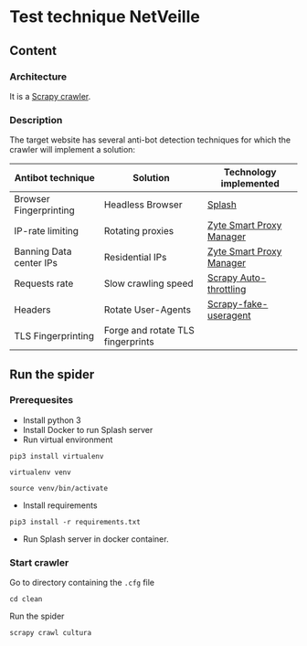 # Test technique NetVeille

## Content
### Architecture
It is a [Scrapy crawler](https://docs.scrapy.org/en/latest/index.html).
### Description
The target website has several anti-bot detection techniques for which the crawler will implement a solution:

| Antibot technique       | Solution                          | Technology implemented   |
|-------------------------|-----------------------------------|--------------------------|
| Browser Fingerprinting  | Headless Browser                  | [Splash](https://github.com/scrapy-plugins/scrapy-splash)                   |
| IP-rate limiting        | Rotating proxies                  | [Zyte Smart Proxy Manager](https://scrapy-zyte-smartproxy.readthedocs.io/en/latest/) |
| Banning Data center IPs | Residential IPs                   | [Zyte Smart Proxy Manager](https://scrapy-zyte-smartproxy.readthedocs.io/en/latest/) |
| Requests rate           | Slow crawling speed               | [Scrapy Auto-throttling](https://docs.scrapy.org/en/latest/topics/autothrottle.html)   |
| Headers                 | Rotate User-Agents                | [Scrapy-fake-useragent](https://github.com/alecxe/scrapy-fake-useragent)                      |
| TLS Fingerprinting      | Forge and rotate TLS fingerprints |                          |
## Run the spider

### Prerequesites

- Install python 3
- Install Docker to run Splash server
- Run virtual environment

    
`pip3 install virtualenv`

`virtualenv venv`

`source venv/bin/activate`

- Install requirements

`pip3 install -r requirements.txt`

- Run Splash server in docker container.

### Start crawler

Go to directory containing the `.cfg` file

`cd clean`

Run the spider

`scrapy crawl cultura`
